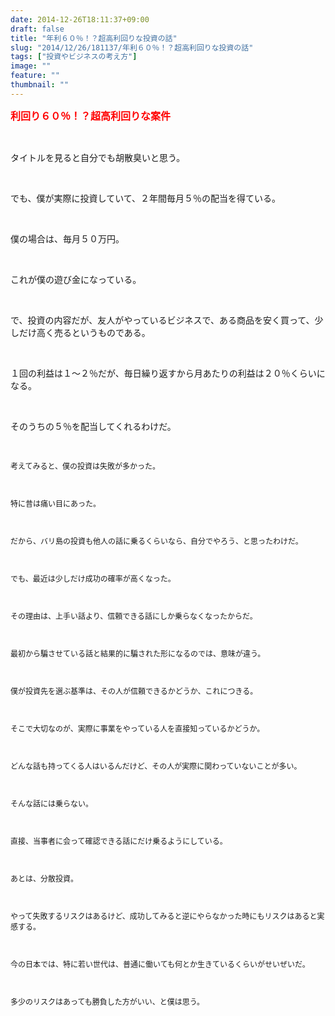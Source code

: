 ```yaml
---
date: 2014-12-26T18:11:37+09:00
draft: false
title: "年利６０％！？超高利回りな投資の話"
slug: "2014/12/26/181137/年利６０％！？超高利回りな投資の話"
tags: ["投資やビジネスの考え方"]
image: ""
feature: ""
thumbnail: ""
---
```

<p><font color="#ff0000" size="3"><strong>利回り６０％！？超高利回りな案件</strong></font></p><br/><p>タイトルを見ると自分でも胡散臭いと思う。</p><br/><p>でも、僕が実際に投資していて、２年間毎月５％の配当を得ている。</p><br/><p>僕の場合は、毎月５０万円。</p><br/><p>これが僕の遊び金になっている。</p><br/><p>で、投資の内容だが、友人がやっているビジネスで、ある商品を安く買って、少しだけ高く売るというものである。</p><br/><p>１回の利益は１～２％だが、毎日繰り返すから月あたりの利益は２０％くらいになる。</p><br/><p>そのうちの５％を配当してくれるわけだ。</p><br/><p><span style="FONT-SIZE: 9pt">考えてみると、僕の投資は失敗が多かった。<span lang="EN-US"><br/></span></span></p><p><span lang="EN-US" style="FONT-SIZE: 9pt"> <br/></span></p><p><span style="FONT-SIZE: 9pt">特に昔は痛い目にあった。<span lang="EN-US"><br/></span></span></p><p><span lang="EN-US" style="FONT-SIZE: 9pt"> <br/></span></p><p><span style="FONT-SIZE: 9pt">だから、バリ島の投資も他人の話に乗るくらいなら、自分でやろう、と思ったわけだ。<span lang="EN-US"><br/></span></span></p><p><span lang="EN-US" style="FONT-SIZE: 9pt"> <br/></span></p><p><span style="FONT-SIZE: 9pt">でも、最近は少しだけ成功の確率が高くなった。<span lang="EN-US"><br/></span></span></p><p><span lang="EN-US" style="FONT-SIZE: 9pt"> <br/></span></p><p><span style="FONT-SIZE: 9pt">その理由は、上手い話より、信頼できる話にしか乗らなくなったからだ。</span></p><p><span style="FONT-SIZE: 9pt"><br/></span></p><p><span style="FONT-SIZE: 9pt">最初から騙させている話と結果的に騙された形になるのでは、意味が違う。<span lang="EN-US"><br/></span></span></p><p><span lang="EN-US" style="FONT-SIZE: 9pt"> <br/></span></p><p><span style="FONT-SIZE: 9pt">僕が投資先を選ぶ基準は、その人が信頼できるかどうか、これにつきる。<span lang="EN-US"><br/></span></span></p><p><span lang="EN-US" style="FONT-SIZE: 9pt"> <br/></span></p><p><span style="FONT-SIZE: 9pt">そこで大切なのが、実際に事業をやっている人を直接知っているかどうか。</span></p><p><span style="FONT-SIZE: 9pt"><br/></span></p><p><span style="FONT-SIZE: 9pt">どんな話も持ってくる人はいるんだけど、その人が実際に関わっていないことが多い。</span></p><p><span style="FONT-SIZE: 9pt"><br/></span></p><p><span style="FONT-SIZE: 9pt">そんな話には乗らない。</span></p><p><span style="FONT-SIZE: 9pt"><br/></span></p><p><span style="FONT-SIZE: 9pt">直接、当事者に会って確認できる話にだけ乗るようにしている。</span></p><p><span style="FONT-SIZE: 9pt"><br/></span></p><p><span style="FONT-SIZE: 9pt">あとは、分散投資。</span></p><p><span style="FONT-SIZE: 9pt"><br/></span></p><p><span style="FONT-SIZE: 9pt">やって失敗するリスクはあるけど、成功してみると逆にやらなかった時にもリスクはあると実感する。</span></p><p><span style="FONT-SIZE: 9pt"><br/></span></p><p><span style="FONT-SIZE: 9pt">今の日本では、特に若い世代は、普通に働いても何とか生きているくらいがせいぜいだ。</span></p><p><span style="FONT-SIZE: 9pt"><br/></span></p><p><span style="FONT-SIZE: 9pt">多少のリスクはあっても勝負した方がいい、と僕は思う。</span></p><p><span style="FONT-SIZE: 9pt"><br/></span></p><p><span lang="EN-US" style="FONT-SIZE: 9pt"><br/></span></p><p><span lang="EN-US" style="FONT-SIZE: 9pt"><br/></span></p><p><span lang="EN-US" style="FONT-SIZE: 9pt"><br/></span></p><p><span lang="EN-US" style="FONT-SIZE: 9pt"> <br/></span></p><p><span style="FONT-SIZE: 9pt; FONT-FAMILY: "ＭＳ 明朝"; mso-bidi-font-family: "Times New Roman"; mso-font-kerning: 1.0pt; mso-ascii-font-family: Century; mso-hansi-font-family: Century; mso-ansi-language: EN-US; mso-fareast-language: JA; mso-bidi-language: AR-SA"><br/></span></p><br/><br/><br/><br/><br/>

